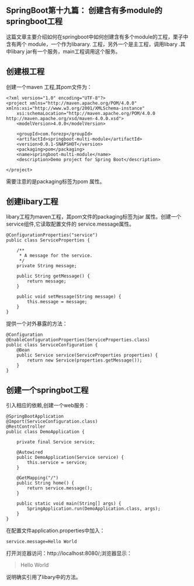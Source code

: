 ## SpringBoot第十九篇： 创建含有多module的springboot工程

这篇文章主要介绍如何在springboot中如何创建含有多个module的工程，栗子中含有两个 module，一个作为libarary. 工程，另外一个是主工程，调用libary .其中libary jar有一个服务，main工程调用这个服务。

## 创建根工程

创建一个maven 工程,其pom文件为：

```
<?xml version="1.0" encoding="UTF-8"?>
<project xmlns="http://maven.apache.org/POM/4.0.0" xmlns:xsi="http://www.w3.org/2001/XMLSchema-instance"
    xsi:schemaLocation="http://maven.apache.org/POM/4.0.0 http://maven.apache.org/xsd/maven-4.0.0.xsd">
    <modelVersion>4.0.0</modelVersion>

    <groupId>com.forezp</groupId>
    <artifactId>springboot-multi-module</artifactId>
    <version>0.0.1-SNAPSHOT</version>
    <packaging>pom</packaging>
    <name>springboot-multi-module</name>
    <description>Demo project for Spring Boot</description>

</project>
```

需要注意的是packaging标签为pom 属性。

## 创建libary工程

libary工程为maven工程，其pom文件的packaging标签为jar 属性。创建一个service组件,它读取配置文件的 service.message属性。

```
@ConfigurationProperties("service")
public class ServiceProperties {

    /**
     * A message for the service.
     */
    private String message;

    public String getMessage() {
        return message;
    }

    public void setMessage(String message) {
        this.message = message;
    }
}
```

提供一个对外暴露的方法：

```
@Configuration
@EnableConfigurationProperties(ServiceProperties.class)
public class ServiceConfiguration {
    @Bean
    public Service service(ServiceProperties properties) {
        return new Service(properties.getMessage());
    }
}
```

## 创建一个springbot工程

引入相应的依赖,创建一个web服务：

```
@SpringBootApplication
@Import(ServiceConfiguration.class)
@RestController
public class DemoApplication {

    private final Service service;

    @Autowired
    public DemoApplication(Service service) {
        this.service = service;
    }

    @GetMapping("/")
    public String home() {
        return service.message();
    }

    public static void main(String[] args) {
        SpringApplication.run(DemoApplication.class, args);
    }
}
```

在配置文件application.properties中加入：

```
service.message=Hello World
```

打开浏览器访问：http://localhost:8080/;浏览器显示：

> Hello World

说明确实引用了libary中的方法。
